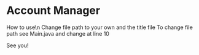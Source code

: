 # Account Manager

How to use\n
Change file path to your own and the title file
To change file path see Main.java and change at line 10

See you!
